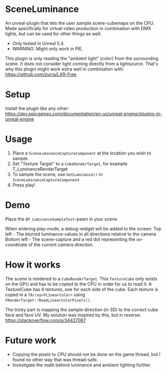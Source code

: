 # SceneLuminance
An unreal-plugin that lets the user sample scene-cubemaps on the CPU. Made specifically for virtual video production in combination with DMX lights, but can be used for other things as well.

- Only tested in Unreal 5.4. 
- WARNING: Might only work in PIE. 

This plugin is only reading the "ambient light" (color) from the surrounding scene. It does not consider light coming directly from a lightsource. That's why this plugin might work extra well in combination with: 
https://github.com/zurra/LXR-Free

# Setup
Install the plugin like any other:
https://dev.epicgames.com/documentation/en-us/unreal-engine/plugins-in-unreal-engine

# Usage
1. Place a ```SceneLuminanceCaptureComponent``` at the location you wish to sample.
2. Set "Texture Target" to a ```CubeRenderTarget```, for example T_LuminanceRenderTarget
3. To sample the scene, use ```GetLuminance()``` in ```SceneLuminanceCaptureComponent```
4. Press play!

# Demo
Place the ```BP_LuminanceSampleTest```-pawn in your scene. 

When entering play-mode, a debug-widget will be added to the screen:
Top left - The blurred luminance-values in all directions relative to the camera
Bottom left - The scene-capture and a red dot representing the uv-coordinate of the current camera direciton.

# How it works
The scene is rendered to a ```CubeRenderTarget```. This ```TextureCube``` only exists on the GPU and has to be copied to the CPU in order for us to read it. A TextureCube has 6 textures, one for each side of the cube. Each texture is coped in a ```TArray<FLinearColor>``` using ```FRenderTarget::ReadLinearColorPixels()```. 

The tricky part is mapping the sample direction (in 3D) to the correct cube face and face UV. My solution was inspired by this, but in reverse: https://stackoverflow.com/a/34427087

# Future work
- Copying the pixels to CPU should not be done on the game thread, but I found no other way that was thread-safe.
- Investigate the math behind luminance and ambient lighting further. 
